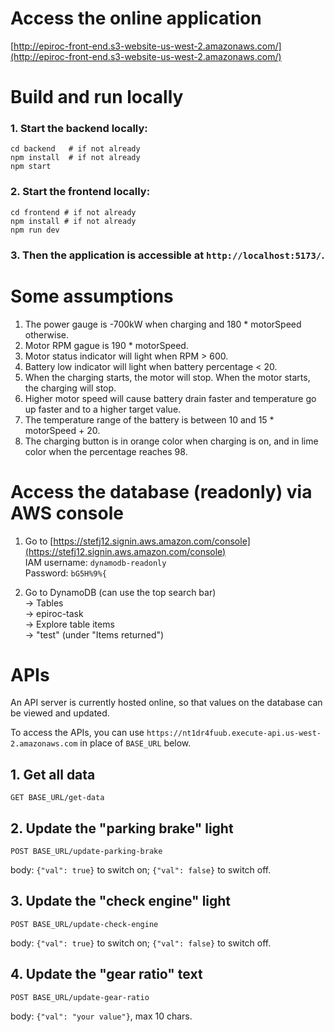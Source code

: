 # Access the online application
[http://epiroc-front-end.s3-website-us-west-2.amazonaws.com/](http://epiroc-front-end.s3-website-us-west-2.amazonaws.com/)

# Build and run locally
### 1. Start the backend locally:
```shell
cd backend   # if not already
npm install  # if not already
npm start
```

### 2. Start the frontend locally:
```shell
cd frontend # if not already
npm install # if not already 
npm run dev
```
### 3. Then the application is accessible at `http://localhost:5173/`.

# Some assumptions
1. The power gauge is -700kW when charging and 180 * motorSpeed otherwise.
2. Motor RPM gague is 190 * motorSpeed.
3. Motor status indicator will light when RPM > 600.
4. Battery low indicator will light when battery percentage < 20.
5. When the charging starts, the motor will stop. When the motor starts, the charging will stop.
6. Higher motor speed will cause battery drain faster and temperature go up faster and to a higher target value.
7. The temperature range of the battery is between 10 and 15 * motorSpeed + 20.
8. The charging button is in orange color when charging is on, and in lime color when the percentage reaches 98.

# Access the database (readonly) via AWS console

1. Go to [https://stefj12.signin.aws.amazon.com/console](https://stefj12.signin.aws.amazon.com/console)<br>
IAM username: `dynamodb-readonly`<br>
Password: `bG5H%9%{`

2. Go to DynamoDB (can use the top search bar) <br>
     -> Tables <br>
     -> epiroc-task <br>
     -> Explore table items <br>
     -> "test" (under "Items returned")

# APIs
An API server is currently hosted online, so that values on the database can be viewed and updated.

To access the APIs, you can use `https://nt1dr4fuub.execute-api.us-west-2.amazonaws.com` in place of `BASE_URL` below.

## 1. Get all data

`GET BASE_URL/get-data`

## 2. Update the "parking brake" light

`POST BASE_URL/update-parking-brake`

body: `{"val": true}` to switch on; `{"val": false}` to switch off.


## 3. Update the "check engine" light

`POST BASE_URL/update-check-engine`

body: `{"val": true}` to switch on; `{"val": false}` to switch off.

## 4. Update the "gear ratio" text

`POST BASE_URL/update-gear-ratio`

body: `{"val": "your value"}`, max 10 chars.


